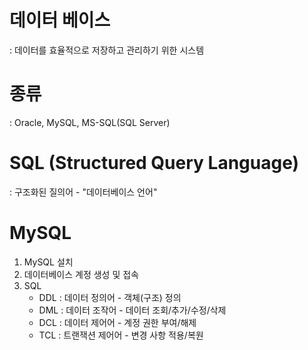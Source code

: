 # 데이터 베이스
: 데이터를 효율적으로 저장하고 관리하기 위한 시스템

# 종류
: Oracle, MySQL, MS-SQL(SQL Server)

# SQL (Structured Query Language)
: 구조화된 질의어 - "데이터베이스 언어"

# MySQL
1. MySQL 설치
2. 데이터베이스 계정 생성 및 접속
3. SQL
    - DDL : 데이터 정의어 - 객체(구조) 정의
    - DML : 데이터 조작어 - 데이터 조회/추가/수정/삭제
    - DCL : 데이터 제어어 - 계정 권한 부여/해제
    - TCL : 트랜잭션 제어어 - 변경 사항 적용/복원